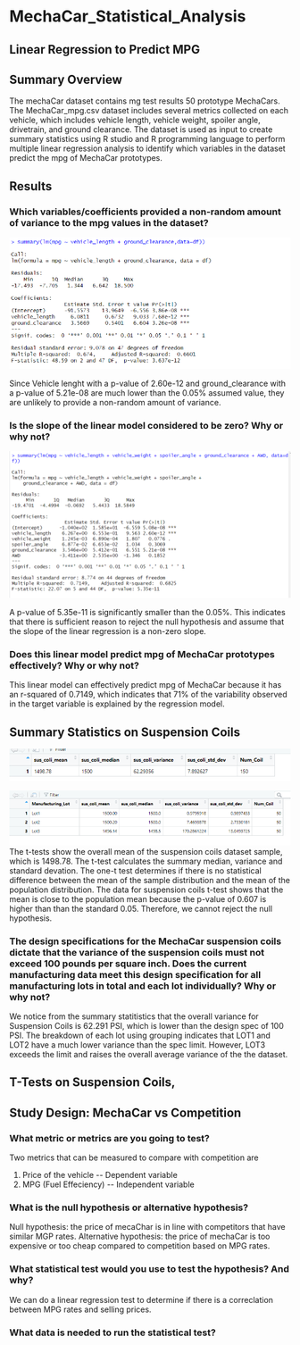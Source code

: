# MechaCar_Statistical_Analysis
## Linear Regression to Predict MPG

## Summary Overview

The mechaCar dataset contains mg test results 50 prototype MechaCars. The MechaCar_mpg.csv dataset includes several metrics collected on each vehicle, which includes vehicle length, vehicle weight, spoiler angle, drivetrain, and ground clearance. The dataset is used as input to create summary statistics using R studio and R programming language to perform multiple linear regression analysis to identify which variables in the dataset predict the mpg of MechaCar prototypes. 

## Results

### Which variables/coefficients provided a non-random amount of variance to the mpg values in the dataset?

![d3](https://github.com/mabulhassan/MechaCar_Statistical_Analysis/blob/main/mechar_df_Sig_Summary.png)

Since Vehicle lenght with a p-value of  2.60e-12 and ground_clearance with a p-value of 5.21e-08 are much lower than the 0.05% assumed value, they are unlikely to provide a non-random amount of variance.

### Is the slope of the linear model considered to be zero? Why or why not?

![d3](https://github.com/mabulhassan/MechaCar_Statistical_Analysis/blob/main/mechar_df_summary.png)

A p-value of 5.35e-11 is significantly smaller than the 0.05%. This indicates that there is sufficient reason to reject the null hypothesis and assume that the slope of the linear regression is a non-zero slope.

### Does this linear model predict mpg of MechaCar prototypes effectively? Why or why not?

This linear model can effectively predict mpg of MechaCar because it has an r-squared of 0.7149, which indicates that 71% of the variability observed in the target variable is explained by the regression model.

## Summary Statistics on Suspension Coils
![d3](https://github.com/mabulhassan/MechaCar_Statistical_Analysis/blob/main/total_summary.png)


![d3](https://github.com/mabulhassan/MechaCar_Statistical_Analysis/blob/main/lot_summary.png)
The t-tests show the overall mean of the suspension coils dataset sample, which is 1498.78. The t-test calculates the summary median, variance and standard devation. 
The one-t test determines if there is no statistical difference between the mean of the sample distribution and the mean of the population distribution. The data for suspension coils t-test shows that the mean is close to the population mean because the p-value of 0.607 is higher than than the standard 0.05. Therefore, we cannot reject the null hypothesis.

### The design specifications for the MechaCar suspension coils dictate that the variance of the suspension coils must not exceed 100 pounds per square inch. Does the current manufacturing data meet this design specification for all manufacturing lots in total and each lot individually? Why or why not?
We notice from the summary statitistics that the overall variance for Suspension Coils is 62.291 PSI, which is lower than the design spec of 100 PSI. The breakdown of each lot using grouping indicates that LOT1 and LOT2 have a much lower variance than the spec limit. However, LOT3 exceeds the limit and raises the overall average variance of the the dataset.

## T-Tests on Suspension Coils,

## Study Design: MechaCar vs Competition

### What metric or metrics are you going to test?
Two metrics that can be measured to compare with competition are
1) Price of the vehicle -- Dependent variable 
2) MPG (Fuel Effeciency) -- Independent variable
### What is the null hypothesis or alternative hypothesis?
Null hypothesis: the price of mecaChar is in line with competitors that have similar MGP rates.
Alternative hypothesis: the price of mechaCar is too expensive or too cheap compared to competition based on MPG rates.
### What statistical test would you use to test the hypothesis? And why?
We can do a linear regression test to determine if there is a correclation between MPG rates and selling prices.  

### What data is needed to run the statistical test?
